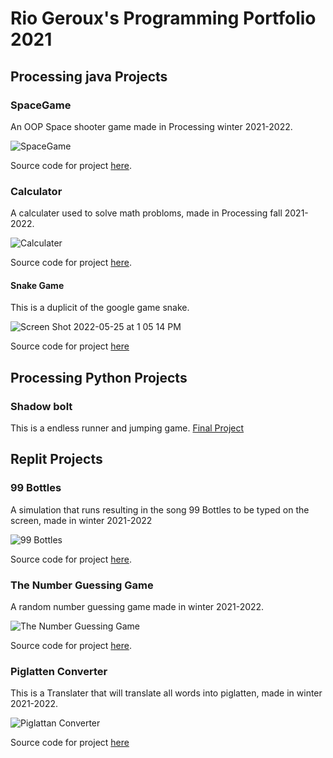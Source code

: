 # Rio Geroux's Programming Portfolio 2021 

## Processing java Projects

### SpaceGame

An OOP Space shooter game made in Processing winter 2021-2022.

![SpaceGame](https://github.com/Rio-G/ProgramingPortfolio/blob/gh-pages/images/SpaceGame.png?raw=true)

Source code for project [here](https://github.com/Rio-G/ProgramingPortfolio/tree/gh-pages/src/Space%20Game/Space_Game).

### Calculator

A calculater used to solve math probloms, made in Processing fall 2021-2022.

![Calculater](https://user-images.githubusercontent.com/102073178/169928467-cf2ce3d6-d94f-4466-bad5-64def228cd35.png)

Source code for project [here](https://github.com/Rio-G/ProgramingPortfolio/tree/gh-pages/src/Calculater).

#### Snake Game

This is a duplicit of the google game snake.

![Screen Shot 2022-05-25 at 1 05 14 PM](https://user-images.githubusercontent.com/102073178/170348434-d50d08fd-4f77-4dfb-be99-03a107de099c.png)

Source code for project [here](https://github.com/Rio-G/Programing-Portfolio/blob/gh-pages/src/Snake%20game/Snake%20Game%20Code)

## Processing Python Projects

### Shadow bolt
This is a endless runner and jumping game. 
[Final Project](https://github.com/Rio-G/Shadow-Bolt-Game)

## Replit Projects

### 99 Bottles

A simulation that runs resulting in the song 99 Bottles to be typed on the screen, made in winter 2021-2022

![99 Bottles](https://user-images.githubusercontent.com/102073178/169930123-c948882b-245d-4d46-84a7-cb5928a40dd7.png)

Source code for project [here](https://github.com/Rio-G/ProgramingPortfolio/blob/gh-pages/src/99%20Bottles/99%20Bottles%20Source%20Code).

### The Number Guessing Game

A random number guessing game made in winter 2021-2022.

![The Number Guessing Game](https://user-images.githubusercontent.com/102073178/169931759-c4ee4042-5918-4333-be9d-f5984c315531.png)

Source code for project [here](https://github.com/Rio-G/ProgramingPortfolio/blob/gh-pages/src/the%20Number%20Guessing%20Game/N.G.G%20Source%20Code).

### Piglatten Converter

This is a Translater that will translate all words into piglatten, made in winter 2021-2022.

![Piglattan Converter](https://user-images.githubusercontent.com/102073178/169933397-0f0e10c8-b530-4aff-9a16-a7f4ba22da93.png)

Source code for project [here](https://github.com/Rio-G/Programing-Portfolio/blob/gh-pages/src/Piglatten%20Converter/Piglatten%20Converter%20Source%20Code)
